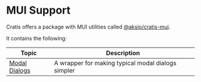 # MUI Support

Cratis offers a package with MUI utilities called [@aksio/cratis-mui](https://www.npmjs.com/package/@aksio/cratis-mui).

It contains the following:

| Topic | Description |
| ------- | ----------- |
| [Modal Dialogs](./modal.md) | A wrapper for making typical modal dialogs simpler |
